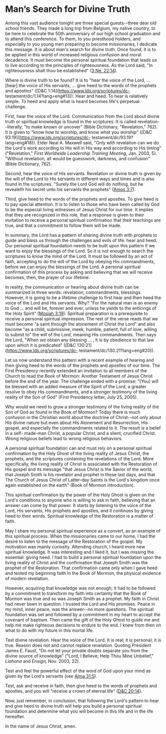 # Man’s Search for Divine Truth

Among this vast audience tonight are three special guests--three dear old
school friends. They made a long trip from Belgium, my native country, to be
here to celebrate the 50th anniversary of our high school graduation and to
attend this conference. To them, to you priesthood holders, and especially to
you young men preparing to become missionaries, I dedicate this message. It is
about man's search for divine truth. Once found, it is to be applied in this
world of increased religious confusion and moral decadence. It must become the
personal spiritual foundation that leads us to live according to the
principles of righteousness. As the Lord said, "In righteousness shalt thou be
established" ([3 Ne.
22:14](https://www.lds.org/scriptures/bofm/3-ne/22.14?lang=eng#13)).

Where is divine truth to be found? It is to "hear the voice of the Lord, ...
[hear] the voice of His servants, ... give heed to the words of the prophets and
apostles" ([D&amp;C 1:14](https://www.lds.org/scriptures/dc-
testament/dc/1.14?lang=eng#13)). Hear and heed. To hear is relatively simple.
To heed and apply what is heard becomes life's perpetual challenge.

First, hear the voice of the Lord. Communication from the Lord about divine
truth or spiritual knowledge is found in the scriptures. It is called
revelation--literally, "to make known or uncover" (Bible Dictionary,
"Revelation," 762). It is given to "know how to worship, and know what you
worship" ([D&amp;C 93:19](https://www.lds.org/scriptures/dc-
testament/dc/93.19?lang=eng#18)). Elder Neal A. Maxwell said, "Only with
revelation can we do the Lord's work according to His will in His way and
according to His timing" ("Revelation," _First Worldwide Leadership Training
Meeting,_ Jan. 2003, 5). "Without revelation, all would be guesswork,
darkness, and confusion" (Bible Dictionary, 762).

Second, hear the voice of His servants. Revelation or divine truth is given by
the will of the Lord to His servants in different ways and times and is also
found in the scriptures. "Surely the Lord God will do nothing, but he
revealeth his secret unto his servants the prophets" ([Amos
3:7](https://www.lds.org/scriptures/ot/amos/3.7?lang=eng#6)).

Third, give heed to the words of the prophets and apostles. To give heed is to
pay special attention. It is to listen to those who have been called by God to
be the especial living witnesses of Jesus Christ for our time. It implies that
they are recognized in this role, that a response is given to their invitation
to receive a personal spiritual confirmation that their teachings are true,
and that a commitment to follow them will be made.

In summary, the Lord has a pattern of sharing divine truth with prophets to
guide and bless us through the challenges and evils of life: hear and heed.
Our personal spiritual foundation needs to be built upon this pattern if we
want to enjoy the blessings of the Lord. So it is not enough to search the
scriptures to know the mind of the Lord. It must be followed by an act of
faith, accepting to do the will of the Lord by obeying His commandments,
before we can enjoy the blessings of the Lord. A personal spiritual
confirmation of this process by asking and believing that we will receive
becomes, then, the prayer of our lifetime.

In reality, the communication or hearing about divine truth can be summarized
in three words: revelation, commandments, blessings. However, it is going to
be a lifetime challenge to first hear and then heed the voice of the Lord and
His servants. Why? "For the natural man is an enemy to God ... and will be,
forever and ever, unless he yields to the enticings of the Holy Spirit"
([Mosiah 3:19](https://www.lds.org/scriptures/bofm/mosiah/3.19?lang=eng#18)).
Spiritual preparation is a prerequisite to receive a personal spiritual
impression. The rest of the verse reads that we must become "a saint through
the atonement of Christ the Lord" and also become "as a child, submissive,
meek, humble, patient, full of love, willing to submit to" the will of the
Lord, meaning His commandments. Then says the Lord, "When we obtain any
blessing ... , it is by obedience to that law upon which it is predicated"
([D&amp;C 130:21](https://www.lds.org/scriptures/dc-
testament/dc/130.21?lang=eng#20)).

Let us now understand this pattern with a recent example of hearing and then
giving heed to the words of the prophets and apostles of our time. The First
Presidency recently extended an invitation to all members of the Church to
read the Book of Mormon: Another Testament of Jesus Christ before the end of
the year. The challenge ended with a promise: "[You] will be blessed with an
added measure of the Spirit of the Lord, a greater resolve to obey His
commandments, and a stronger testimony of the living reality of the Son of
God" (First Presidency letter, July 25, 2005).

Why would we need to grow a stronger testimony of the living reality of the
Son of God as found in the Book of Mormon? Today there is much confusion in
the Christian world about the doctrine of Christ--not only about His divine
nature but even about His Atonement and Resurrection, His gospel, and
especially the commandments related to it. The result is a belief in a self-
made-man Christ, a popular Christ, and a silent, crucified Christ. Wrong
religious beliefs lead to wrong religious behaviors.

A personal spiritual foundation can and must rely on a personal spiritual
confirmation by the Holy Ghost of the living reality of Jesus Christ, the
prophets, and the scriptures containing the revelations of the Lord. More
specifically, the living reality of Christ is associated with the Restoration
of His gospel and its message "that Jesus Christ is the Savior of the world,
that Joseph Smith is his revelator and prophet in these last days, and that
The Church of Jesus Christ of Latter-day Saints is the Lord's kingdom once
again established on the earth" (Book of Mormon introduction).

This spiritual confirmation by the power of the Holy Ghost is given on the
Lord's conditions to anyone who is willing to ask in faith, believing that an
answer can come by that power. It starts by listening to the voice of the
Lord, His servants, His prophets and apostles, and it continues by giving heed
to their words. Spiritual knowledge of the Restoration is a matter of faith.

May I share my personal spiritual experience as a convert, as an example of
this spiritual process. When the missionaries came to our home, I had the
desire to listen to the message of the Restoration of the gospel. My
motivation was mainly curiosity. Attending church, I heard more new spiritual
knowledge. It was interesting and I liked it, but I was missing the essential:
giving heed. I had to build a personal spiritual foundation upon the living
reality of Christ and the confirmation that Joseph Smith was the prophet of
the Restoration. That confirmation came only when I gave heed and tested my
beginning faith in the Book of Mormon, the physical evidence of modern
revelation.

However, acquiring that knowledge was not enough; it had to be followed by a
commitment to transform my faith into certainty that the Book of Mormon was
true and so was Joseph Smith as a prophet. My faith in Christ had never been
in question. I trusted the Lord and His promises. Peace in my mind, inner
peace, was the answer--no more questions. The spiritual foundation was set and
followed by a commitment in my heart to accept the covenant of baptism. Then
came the gift of the Holy Ghost to guide me and help me make righteous
decisions to endure to the end. I knew from then on what to do with my future
in this mortal life.

Test divine revelation. Hear the voice of the Lord. It is real; it is
personal; it is true. Reason does not and cannot replace revelation. Quoting
President James E. Faust, "Do not let your private doubts separate you from
the divine source of knowledge" ("Lord, I Believe; Help Thou Mine Unbelief,"
_Liahona_ and _Ensign,_ Nov. 2003, 22).

Test and feel the powerful effect of the word of God upon your mind as given
by the Lord's servants (see [Alma
31:5](https://www.lds.org/scriptures/bofm/alma/31.5?lang=eng#4)).

Test, ask and receive in faith, then give heed to the words of prophets and
apostles, and you will "receive a crown of eternal life" ([D&amp;C
20:14](https://www.lds.org/scriptures/dc-testament/dc/20.14?lang=eng#13)).

Now, just remember, in conclusion, that following the Lord's pattern to hear
and give heed to divine truth will help you build a personal spiritual
foundation and determine what you will become in this life and in the life
hereafter.

In the name of Jesus Christ, amen.

